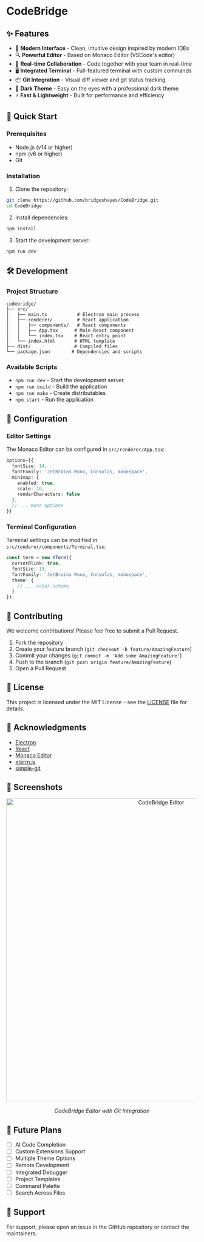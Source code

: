 # CodeBridge

## ✨ Features

- 🎨 **Modern Interface** - Clean, intuitive design inspired by modern IDEs
- 🔍 **Powerful Editor** - Based on Monaco Editor (VSCode's editor)
- 🤝 **Real-time Collaboration** - Code together with your team in real-time
- 🖥️ **Integrated Terminal** - Full-featured terminal with custom commands
- 📦 **Git Integration** - Visual diff viewer and git status tracking
- 🌙 **Dark Theme** - Easy on the eyes with a professional dark theme
- ⚡ **Fast & Lightweight** - Built for performance and efficiency

## 🚀 Quick Start

### Prerequisites

- Node.js (v14 or higher)
- npm (v6 or higher)
- Git

### Installation

1. Clone the repository:
```bash
git clone https://github.com/bridgeshayes/CodeBridge.git
cd CodeBridge
```

2. Install dependencies:
```bash
npm install
```

3. Start the development server:
```bash
npm run dev
```

## 🛠️ Development

### Project Structure

```
codebridge/
├── src/
│   ├── main.ts           # Electron main process
│   ├── renderer/         # React application
│   │   ├── components/   # React components
│   │   ├── App.tsx      # Main React component
│   │   └── index.tsx    # React entry point
│   └── index.html       # HTML template
├── dist/                # Compiled files
└── package.json        # Dependencies and scripts
```

### Available Scripts

- `npm run dev` - Start the development server
- `npm run build` - Build the application
- `npm run make` - Create distributables
- `npm start` - Run the application

## 🔧 Configuration

### Editor Settings

The Monaco Editor can be configured in `src/renderer/App.tsx`:

```typescript
options={{
  fontSize: 14,
  fontFamily: 'JetBrains Mono, Consolas, monospace',
  minimap: {
    enabled: true,
    scale: 10,
    renderCharacters: false
  },
  // ... more options
}}
```

### Terminal Configuration

Terminal settings can be modified in `src/renderer/components/Terminal.tsx`:

```typescript
const term = new XTerm({
  cursorBlink: true,
  fontSize: 13,
  fontFamily: 'JetBrains Mono, Consolas, monospace',
  theme: {
    // ... color scheme
  }
});
```

## 🤝 Contributing

We welcome contributions! Please feel free to submit a Pull Request.

1. Fork the repository
2. Create your feature branch (`git checkout -b feature/AmazingFeature`)
3. Commit your changes (`git commit -m 'Add some AmazingFeature'`)
4. Push to the branch (`git push origin feature/AmazingFeature`)
5. Open a Pull Request

## 📝 License

This project is licensed under the MIT License - see the [LICENSE](LICENSE) file for details.

## 🙏 Acknowledgments

- [Electron](https://www.electronjs.org/)
- [React](https://reactjs.org/)
- [Monaco Editor](https://microsoft.github.io/monaco-editor/)
- [xterm.js](https://xtermjs.org/)
- [simple-git](https://github.com/steveukx/git-js)

## 📸 Screenshots

<div align="center">
  <img src="docs/screenshot1.png" alt="CodeBridge Editor" width="800"/>
  <p><em>CodeBridge Editor with Git Integration</em></p>
</div>

## 🔮 Future Plans

- [ ] AI Code Completion
- [ ] Custom Extensions Support
- [ ] Multiple Theme Options
- [ ] Remote Development
- [ ] Integrated Debugger
- [ ] Project Templates
- [ ] Command Palette
- [ ] Search Across Files

## 💬 Support

For support, please open an issue in the GitHub repository or contact the maintainers.
